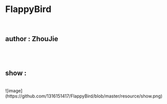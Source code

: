 <h1>FlappyBird</h1><br/>
<h2>author : ZhouJie<h2><br/>
<h2>show : </h2><br/>
![image](https://github.com/1316151417/FlappyBird/blob/master/resource/show.png)
